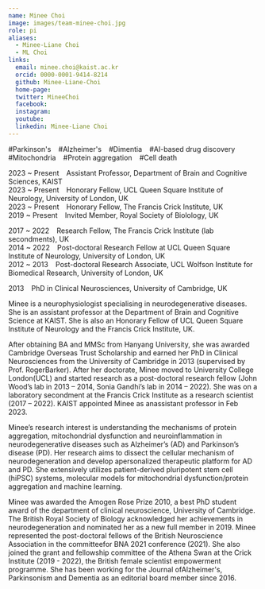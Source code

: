 ```yaml
---
name: Minee Choi
image: images/team-minee-choi.jpg
role: pi
aliases:
  - Minee-Liane Choi
  - ML Choi
links:  
  email: minee.choi@kaist.ac.kr
  orcid: 0000-0001-9414-8214
  github: Minee-Liane-Choi
  home-page:  
  twitter: MineeChoi
  facebook:
  instagram:
  youtube:
  linkedin: Minee-Liane Choi
---
```


#Parkinson's &ensp;
#Alzheimer's &ensp;
#Dimentia &ensp;
#AI-based drug discovery &ensp;
#Mitochondria &ensp;
#Protein aggregation &ensp;
#Cell death

2023 ~ Present &ensp; Assistant Professor, Department of Brain and Cognitive Sciences, KAIST <br>
2023 ~ Present &ensp; Honorary Fellow, UCL Queen Square Institute of Neurology, University of London, UK <br>
2023 ~ Present &ensp; Honorary Fellow, The Francis Crick Institute, UK <br>
2019 ~ Present &ensp; Invited Member, Royal Society of Biolology, UK <br>

2017 ~ 2022 &ensp; Research Fellow, The Francis Crick Institute (lab secondments), UK <br>
2014 ~ 2022 &ensp; Post-doctoral Research Fellow at UCL Queen Square Institute of Neurology, University of London, UK <br>
2012 ~ 2013 &ensp; Post-doctoral Research Associate, UCL Wolfson Institute for Biomedical Research, University of London, UK <br>

2013  &ensp; PhD in Clinical Neurosciences, University of Cambridge, UK <br>

Minee is a neurophysiologist specialising in neurodegenerative diseases. She is an assistant professor at the Department of Brain and Cognitive Science at KAIST. She is also an Honorary Fellow of UCL Queen Square Institute of Neurology and the Francis Crick Institute, UK. <br>

After obtaining BA and MMSc from Hanyang University, she was awarded Cambridge Overseas Trust Scholarship and earned her PhD in Clinical Neurosciences from the University of Cambridge in 2013 (supervised by Prof. RogerBarker). After her doctorate, Minee moved to University College London(UCL) and started research as a post-doctoral research fellow (John Wood’s lab in 2013 – 2014, Sonia Gandhi’s lab in 2014 – 2022). She was on a laboratory secondment at the Francis Crick Institute as a research scientist (2017 – 2022). KAIST appointed Minee as anassistant professor in Feb 2023.

Minee’s research interest is understanding the mechanisms of protein aggregation, mitochondrial dysfunction and neuroinflammation in neurodegenerative diseases such as Alzheimer’s (AD) and Parkinson’s disease (PD). Her research aims to dissect the cellular mechanism of neurodegeneration and develop apersonalized therapeutic platform for AD and PD. She extensively utilizes patient-derived pluripotent stem cell (hiPSC) systems, molecular models for mitochondrial dysfunction/protein aggregation and machine learning.

Minee was awarded the Amogen Rose Prize 2010, a best PhD student award of the department of clinical neuroscience, University of Cambridge. The British Royal Society of Biology acknowledged her achievements in neurodegeneration and nominated her as a new full member in 2019. Minee represented the post-doctoral fellows of the British Neuroscience Association in the committeefor BNA 2021 conference (2021). She also joined the grant and fellowship committee of the Athena Swan at the Crick Institute (2019 - 2022), the British female scientist empowerment programme. She has been working for the Journal ofAlzheimer's, Parkinsonism and Dementia as an editorial board member since 2016.
